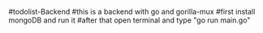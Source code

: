 #todolist-Backend
#this is a backend with go and gorilla-mux
#first install mongoDB and run it
#after that open terminal and type "go run main.go"
